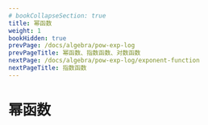 ```yaml
---
# bookCollapseSection: true
title: 幂函数
weight: 1
bookHidden: true
prevPage: /docs/algebra/pow-exp-log
prevPageTitle: 幂函数、指数函数、对数函数
nextPage: /docs/algebra/pow-exp-log/exponent-function
nextPageTitle: 指数函数
---
```


# 幂函数

